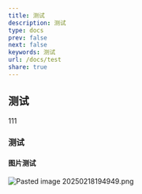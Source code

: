 ```yaml
---
title: 测试
description: 测试
type: docs
prev: false
next: false
keywords: 测试
url: /docs/test
share: true
---
```

## 测试


111
### 测试


#### 图片测试

![Pasted image 20250218194949.png](Pasted%20image%2020250218194949.png)








